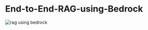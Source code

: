 # End-to-End-RAG-using-Bedrock

![rag using bedrock](https://github.com/user-attachments/assets/0ce9f688-55e9-4656-bb39-e860dbba5bb1)
